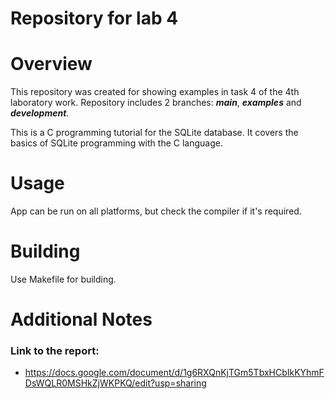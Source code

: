 # Repository for lab 4

# Overview
This repository was created for showing examples in task 4 of the 4th laboratory work. Repository includes 2 branches: **_main_**, **_examples_** and **_development_**. </p>
This is a C programming tutorial for the SQLite database. It covers the basics of SQLite programming with the C language. 

# Usage
App can be run on all platforms, but check the compiler if it's required.

# Building
Use Makefile for building.

# Additional Notes
### Link to the report:
- https://docs.google.com/document/d/1g6RXQnKjTGm5TbxHCbIkKYhmFDsWQLR0MSHkZjWKPKQ/edit?usp=sharing
